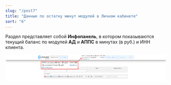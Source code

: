 ```yaml
---
slug: "/post7"
title: "Данные по остатку минут модулей в Личном кабинете"
sort: "6"
---
```


Раздел представляет собой **Инфопанель**, в котором показываются текущий баланс по модулей **АД** и **АППС** в минутах (в руб.) и ИНН клиента.

![Картинка](./images/balance_keys_main.png "Инфопанель по модулям АД и АППС")